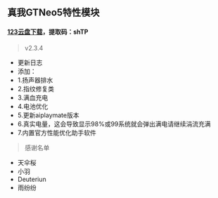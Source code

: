 ## 真我GTNeo5特性模块
#### [123云盘下载](https://www.123865.com/s/RseRVv-qpdAh?)，提取码：shTP
> v2.3.4
 - 更新日志
 - 添加：
 - 1.扬声器排水
 - 2.指纹修复类
 - 3.满血充电
 - 4.电池优化
 - 5.更新aiplaymate版本
 - 6.真实电量，这会导致显示98%或99系统就会弹出满电请继续涓流充满
 - 7.内置官方性能优化助手软件
> 感谢名单
 - 天伞桜
 - 小羽
 - Deuteriun
 - 雨纷纷
